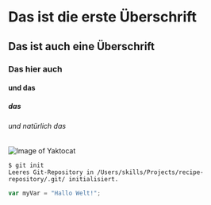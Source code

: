 # Das ist die erste Überschrift 
## Das ist auch eine Überschrift
### Das hier auch
#### und das
##### das
###### und natürlich das


![Image of Yaktocat](https://octodex.github.com/images/yaktocat.png)

```
$ git init
Leeres Git-Repository in /Users/skills/Projects/recipe-repository/.git/ initialisiert.
```

``` Javascript
var myVar = "Hallo Welt!";
```
